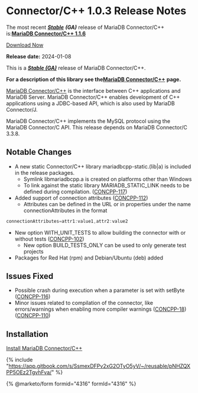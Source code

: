 # Connector/C++ 1.0.3 Release Notes

The most recent [_**Stable**_](../../../community-server/about/release-criteria.md) _**(GA)**_ release of MariaDB Connector/C++ is:[**MariaDB Connector/C++ 1.1.6**](../1.1/1.1.6.md)

[Download Now](https://mariadb.com/downloads/connectors/connectors-data-access/cpp-connector)

**Release date:** 2024-01-08

This is a [_**Stable (GA)**_](../../../community-server/about/release-criteria.md) release of MariaDB Connector/C++.

**For a description of this library see the**[**MariaDB Connector/C++**](https://app.gitbook.com/s/CjGYMsT2MVP4nd3IyW2L/mariadb-connector-cpp) **page.**

[MariaDB Connector/C++](https://github.com/mariadb-corporation/docs-release-notes/blob/test/en/about-mariadb-connector-cpp/README.md) is the interface between C++ applications and MariaDB Server. MariaDB Connector/C++ enables development of C++ applications using a JDBC-based API, which is also used by MariaDB Connector/J.

MariaDB Connector/C++ implements the MySQL protocol using the MariaDB Connector/C API. This release depends on MariaDB Connector/C 3.3.8.

## Notable Changes

* A new static Connector/C++ library mariadbcpp-static.(lib|a) is included in the release packages.
  * Symlink libmariadbcpp.a is created on platforms other than Windows
  * To link against the static library MARIADB\_STATIC\_LINK needs to be defined during compilation. ([CONCPP-117](https://jira.mariadb.org/browse/CONCPP-117))
* Added support of connection attributes ([CONCPP-112](https://jira.mariadb.org/browse/CONCPP-112))
  * Attributes can be defined in the URL or in properties under the name connectionAttributes in the format

```c
connectionAttributes=attr1:value1,attr2:value2
```

* New option WITH\_UNIT\_TESTS to allow building the connector with or without tests ([CONCPP-102](https://jira.mariadb.org/browse/CONCPP-102))
  * New option BUILD\_TESTS\_ONLY can be used to only generate test projects
* Packages for Red Hat (rpm) and Debian/Ubuntu (deb) added

## Issues Fixed

* Possible crash during execution when a parameter is set with setByte ([CONCPP-116](https://jira.mariadb.org/browse/CONCPP-116))
* Minor issues related to compilation of the connector, like errors/warnings when enabling more compiler warnings ([CONCPP-18](https://jira.mariadb.org/browse/CONCPP-18)) ([CONCPP-110](https://jira.mariadb.org/browse/CONCPP-110))

## Installation

[Install MariaDB Connector/C++](https://app.gitbook.com/s/CjGYMsT2MVP4nd3IyW2L/mariadb-connector-cpp/install-mariadb-connector-cpp)

{% include "https://app.gitbook.com/s/SsmexDFPv2xG2OTyO5yV/~/reusable/pNHZQXPP5OEz2TgvhFva/" %}

{% @marketo/form formid="4316" formId="4316" %}
